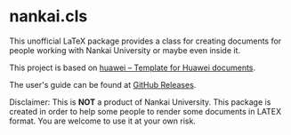 # nankai.cls

This unofficial LaTeX package provides a class for creating documents for people working with Nankai University or maybe even inside it.

This project is based on [huawei – Template for Huawei documents](https://ctan.org/pkg/huawei).

The user's guide can be found at [GitHub Releases](https://github.com/alumik/nankai-document/releases).

Disclaimer: This is **NOT** a product of Nankai University. This package is created in order to help some people to render some documents in LATEX format. You are welcome to use it at your own risk.
